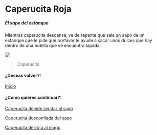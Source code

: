 # Caperucita Roja
##### El sapo del estanque

Mientras caperucita descansa, ve de repente que sale un sapo de un estanque que le pide que porfavor le ayude a sacar unos dulces que hay dentro de una botella que se encuentra tapada.

![](https://raw.githubusercontent.com/Linita-Arenas/Guion/main/Caperucita%20Roja/Inicio/img/DreamShaper_v7_Little_Red_Riding_Hood_is_a_9yearold_girl_who_l_3.jpg.jpg)

> Caperucita.

#### ¿Deseas volver?:
[Inicio](https://github.com/Linita-Arenas/Guion/blob/develop/README.md "Inicio")

#### ¿Como quieres continuar?:
[Caperucita decide ayudar al sapo](https://github.com/Linita-Arenas/Guion/blob/main/Caperucita%20Roja/Inicio/1/1.1.1.md "Caperucita decide ayudar al sapo")

[Caperucita desconfiada del sapo](https://github.com/Linita-Arenas/Guion/blob/main/Caperucita%20Roja/Inicio/1/1.1.2.md "Caperucita desconfiada del sapo" )

[Caperucita derrota al mago](https://github.com/Linita-Arenas/Guion/blob/main/Caperucita%20Roja/Inicio/1/1.1.3.md "Caperucita derrota al mago" )
